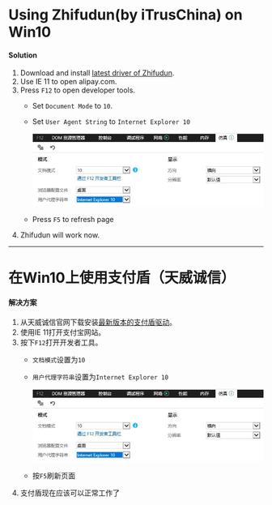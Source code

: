 # Using Zhifudun(by iTrusChina) on Win10

#### Solution
1. Download and install [latest driver of Zhifudun](http://www.itrus.com.cn/alipay/download.html).
2. Use IE 11 to open alipay.com.
3. Press `F12` to open developer tools.
   * Set `Document Mode` to `10`.
   * Set `User Agent String` to `Internet Explorer 10`

     ![](img/01.jpg)

   * Press `F5` to refresh page
4. Zhifudun will work now.

---------------

# 在Win10上使用支付盾（天威诚信）

#### 解决方案
1. 从天威诚信官网下载安装[最新版本的支付盾驱动](http://www.itrus.com.cn/alipay/download.html)。
2. 使用IE 11打开支付宝网站。
3. 按下`F12`打开开发者工具。
   * `文档模式`设置为`10`
   * `用户代理字符串`设置为`Internet Explorer 10`

      ![](img/01.jpg)

   * 按`F5`刷新页面
4. 支付盾现在应该可以正常工作了
